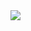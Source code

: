 
<img align="right" src="https://github-readme-stats.vercel.app/api?username=adminoryuan&show_icons=true&icon_color=CE1D2D&text_color=718096&bg_color=ffffff&hide_title=true" />
<!--
**adminoryuan/adminoryuan** is a ✨ _special_ ✨ repository because its `README.md` (this file) appears on your GitHub profile.

Here are some ideas to get you started:

- 🔭 I’m currently working on ...
- 🌱 I’m currently learning ...
- 👯 I’m looking to collaborate on ...
- 🤔 I’m looking for help with ...
- 💬 Ask me about ...
- 📫 How to reach me: ...
- 😄 Pronouns: ...
- ⚡ Fun fact: ...
-->

